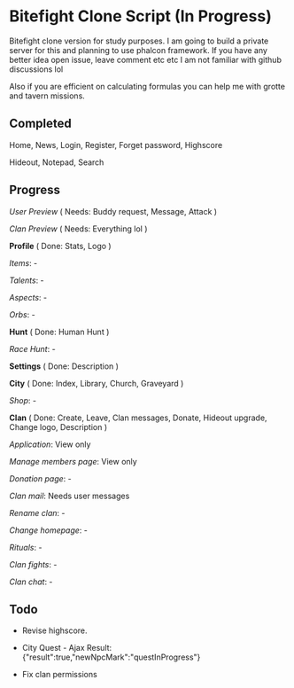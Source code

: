 # Bitefight Clone Script (In Progress)

Bitefight clone version for study purposes. I am going to build a private server for this and planning to use phalcon framework. If you have any better idea open issue, leave comment etc etc I am not familiar with github discussions lol

Also if you are efficient on calculating formulas you can help me with grotte and tavern missions.

## Completed

Home, News, Login, Register, Forget password, Highscore

Hideout, Notepad, Search

## Progress

*User Preview* ( Needs: Buddy request, Message, Attack )

*Clan Preview* ( Needs: Everything lol )

**Profile** ( Done: Stats, Logo )

*Items*: -

*Talents*: -

*Aspects*: -

*Orbs*: -

**Hunt** ( Done: Human Hunt )

*Race Hunt*: -

**Settings** ( Done: Description )

**City** ( Done: Index, Library, Church, Graveyard )

*Shop*: -

**Clan** ( Done: Create, Leave, Clan messages, Donate, Hideout upgrade, Change logo, Description )

*Application*: View only

*Manage members page*: View only

*Donation page*: -

*Clan mail*: Needs user messages

*Rename clan*: -

*Change homepage*: -

*Rituals*: -

*Clan fights*: -

*Clan chat*: -

## Todo

- Revise highscore.

- City Quest - Ajax Result: {"result":true,"newNpcMark":"questInProgress"}

- Fix clan permissions